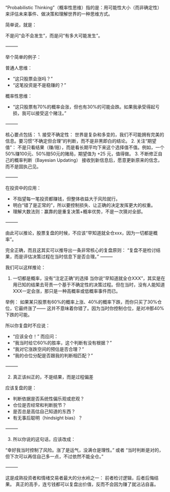 “Probabilistic Thinking”（概率性思维）指的是：用可能性大小（而非确定性）来评估未来事件、做决策和理解世界的一种思维方式。

简单说，就是：

不是问“会不会发生”，而是问“有多大可能发生”。

⸻

举个简单的例子：

普通人思维：
- “这只股票会涨吗？”
- “这笔投资是不是稳赚的？”

概率性思维：
- “这只股票有70%的概率会涨，但也有30%的可能会跌。如果我承受得起亏损，我可以接受这个赌注。”

⸻

核心要点包括：
	1.	接受不确定性：
世界是复杂和多变的，我们不可能拥有完美的信息。要习惯“不确定但合理”的判断，而不是非黑即白的结论。
	2.	关注“期望值”：
不是只看结果（赚/赔），而是看长期平均下来这个选择值不值。例如，一个50%赚100元、50%赔50元的赌局，期望值为 +25 元，值得做。
	3.	不断修正自己的概率判断（Bayesian Updating）
接收到新信息后，愿意更新原来的信念，而不是固执己见。

⸻

在投资中的应用：
- 不指望每一笔投资都赚钱，但整体收益大于风险就行。
- 明白“错了是正常的”，所以要控制损失、让正确的决定发挥更大的权重。
- 理解大数法则：赢靠的是重复决策+概率优势，不是一次猜对全部。

⸻

由此可以推论，股票复盘的时候，不应该“早知道就全仓xxx，因为一切都是概率”。

完全正确，而且这其实可以推导出一条非常核心的复盘原则：
“复盘不是检讨结果，而是评估决策过程在当时信息下是否合理。”
⸻

我们可以这样推论：
1. 一切都是概率，没有“注定正确”的选择
当你说“早知道就全仓XXX”，其实是在用已知的结果去苛责一个基于不确定性的决策过程。但在当时，没有人能知道XXX一定会涨，那只是一种高概率或低概率事件而已。

举例：
如果某只股票有60%的概率上涨、40%的概率下跌，而你只买了30%仓位，它最终涨了——
这并不意味着你错了。因为当时你控制仓位，是对冲那40%下跌的可能。

所以你复盘时不应说：
- “应该全仓！”
而应问：
- “我当时给它60%的胜率，这个判断有没有根据？”
- “我对它涨跌空间的预估是否合理？”
- “我的仓位分配是否跟我的判断相匹配？”

⸻

2. 真正该纠正的，不是结果，而是过程偏差

应该复盘的是：
- 判断依据是否系统性偏乐观或悲观？
- 仓位是否经常和判断脱节？
- 是否总是高估自己知道的东西？
- 有无事后聪明（hindsight bias）？

⸻

3. 所以你说的这句话，应该改成：

“幸好我当时控制了风险。涨了是运气，没满仓是理性。”
或者
“当时判断是对的，但下次可以再信自己多一点，不过依然不能全仓。”

⸻

这是成熟投资者和情绪交易者最大的分水岭之一：
前者检讨逻辑，后者后悔结果。
真正的高手，连亏钱都可以复盘出价值，反而不会因为赚了就沾沾自喜。
